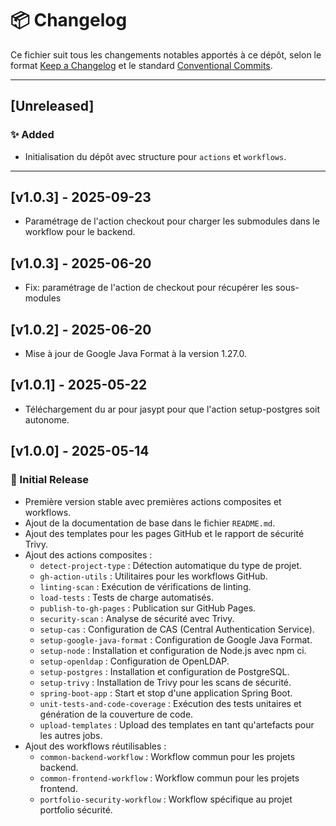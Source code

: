 # 📦 Changelog

Ce fichier suit tous les changements notables apportés à ce dépôt, selon le format [Keep a Changelog](https://keepachangelog.com/fr/1.0.0/) et le standard [Conventional Commits](https://www.conventionalcommits.org/).

---

## [Unreleased]

### ✨ Added
- Initialisation du dépôt avec structure pour `actions` et `workflows`.

---
## [v1.0.3] - 2025-09-23

- Paramétrage de l'action checkout pour charger les submodules dans le workflow pour le backend.

## [v1.0.3] - 2025-06-20

- Fix: paramétrage de l'action de checkout pour récupérer les sous-modules

## [v1.0.2] - 2025-06-20

- Mise à jour de Google Java Format à la version 1.27.0.

## [v1.0.1] - 2025-05-22

- Téléchargement du ar pour jasypt pour que l'action setup-postgres soit autonome.

## [v1.0.0] - 2025-05-14

### 🚀 Initial Release
- Première version stable avec premières actions composites et workflows.
- Ajout de la documentation de base dans le fichier `README.md`.
- Ajout des templates pour les pages GitHub et le rapport de sécurité Trivy.
- Ajout des actions composites :
  - `detect-project-type` : Détection automatique du type de projet.
  - `gh-action-utils` : Utilitaires pour les workflows GitHub.
  - `linting-scan` : Exécution de vérifications de linting.
  - `load-tests` : Tests de charge automatisés.
  - `publish-to-gh-pages` : Publication sur GitHub Pages.
  - `security-scan` : Analyse de sécurité avec Trivy.
  - `setup-cas` : Configuration de CAS (Central Authentication Service).
  - `setup-google-java-format` : Configuration de Google Java Format.
  - `setup-node` : Installation et configuration de Node.js avec npm ci.
  - `setup-openldap` : Configuration de OpenLDAP.
  - `setup-postgres` : Installation et configuration de PostgreSQL.
  - `setup-trivy` : Installation de Trivy pour les scans de sécurité.
  - `spring-boot-app` : Start et stop d'une application Spring Boot.
  - `unit-tests-and-code-coverage` : Exécution des tests unitaires et génération de la couverture de code.
  - `upload-templates` : Upload des templates en tant qu'artefacts pour les autres jobs.
- Ajout des workflows réutilisables :
  - `common-backend-workflow` : Workflow commun pour les projets backend.
  - `common-frontend-workflow` : Workflow commun pour les projets frontend.
  - `portfolio-security-workflow` : Workflow spécifique au projet portfolio sécurité.
